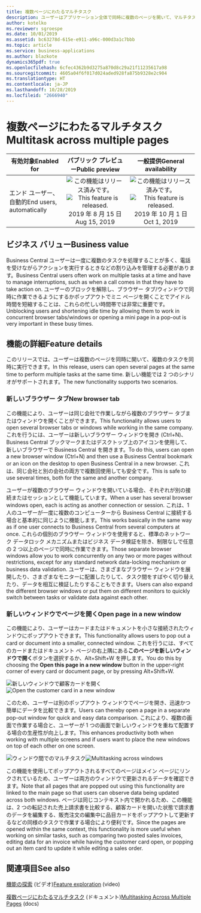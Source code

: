 ```yaml
---
title: 複数ページにわたるマルチタスク
description: ユーザーはアプリケーション全体で同時に複数のページを開いて、マルチタスク処理をサポートできます。
author: kotelko
ms.reviewer: sgroespe
ms.date: 10/01/2019
ms.assetid: bc63278d-615e-e911-a96c-000d3a1c7bbb
ms.topic: article
ms.service: business-applications
ms.author: blazkote
dynamics365pdf: true
ms.openlocfilehash: 6cfec4362b9d3275a870d8c29a21f11235617a98
ms.sourcegitcommit: 4605a04f6f017d024aded928fa875b9328e2c904
ms.translationtype: HT
ms.contentlocale: ja-JP
ms.lasthandoff: 10/28/2019
ms.locfileid: "2666940"
---
```

# <a name="multitask-across-multiple-pages"></a><span data-ttu-id="0b188-103">複数ページにわたるマルチタスク</span><span class="sxs-lookup"><span data-stu-id="0b188-103">Multitask across multiple pages</span></span>


| <span data-ttu-id="0b188-104">有効対象</span><span class="sxs-lookup"><span data-stu-id="0b188-104">Enabled for</span></span>    |  <span data-ttu-id="0b188-105">パブリック プレビュー</span><span class="sxs-lookup"><span data-stu-id="0b188-105">Public preview</span></span> | <span data-ttu-id="0b188-106">一般提供</span><span class="sxs-lookup"><span data-stu-id="0b188-106">General availability</span></span> | 
| ---------- | :----------: |:----------: |
|<span data-ttu-id="0b188-107">エンド ユーザー、自動的</span><span class="sxs-lookup"><span data-stu-id="0b188-107">End users, automatically</span></span>|<span data-ttu-id="0b188-108">![この機能はリリース済みです。](/dynamics365-release-plan/media/green-checkmark.png "この機能はリリース済みです。")</span><span class="sxs-lookup"><span data-stu-id="0b188-108">![This feature is released.](/dynamics365-release-plan/media/green-checkmark.png "This feature is released.")</span></span> <span data-ttu-id="0b188-109">2019 年 8 月 15 日</span><span class="sxs-lookup"><span data-stu-id="0b188-109">Aug 15, 2019</span></span>| <span data-ttu-id="0b188-110">![この機能はリリース済みです。](/dynamics365-release-plan/media/green-checkmark.png "この機能はリリース済みです。")</span><span class="sxs-lookup"><span data-stu-id="0b188-110">![This feature is released.](/dynamics365-release-plan/media/green-checkmark.png "This feature is released.")</span></span> <span data-ttu-id="0b188-111">2019 年 10 月 1 日</span><span class="sxs-lookup"><span data-stu-id="0b188-111">Oct 1, 2019</span></span>|


## <a name="business-value"></a><span data-ttu-id="0b188-112">ビジネス バリュー</span><span class="sxs-lookup"><span data-stu-id="0b188-112">Business value</span></span>
<!-- bv start -->
<span data-ttu-id="0b188-113">Business Central ユーザーは一度に複数のタスクを処理することが多く、電話を受けながらアクションを実行するときなどの割り込みを管理する必要があります。</span><span class="sxs-lookup"><span data-stu-id="0b188-113">Business Central users often work on multiple tasks at a time and have to manage interruptions, such as when a call comes in that they have to take action on.</span></span> <span data-ttu-id="0b188-114">ユーザーのブロックを解除し、ブラウザー タブ/ウィンドウで同時に作業できるようにするかポップアウトでミニ ページを開くことでアイドル時間を短縮することは、これらの忙しい時間帯では非常に重要です。</span><span class="sxs-lookup"><span data-stu-id="0b188-114">Unblocking users and shortening idle time by allowing them to work in concurrent browser tabs/windows or opening a mini page in a pop-out is very important in these busy times.</span></span>
<!-- bv end -->



## <a name="feature-details"></a><span data-ttu-id="0b188-115">機能の詳細</span><span class="sxs-lookup"><span data-stu-id="0b188-115">Feature details</span></span>
<!--feature detail start -->
<span data-ttu-id="0b188-116">このリリースでは、ユーザーは複数のページを同時に開いて、複数のタスクを同時に実行できます。</span><span class="sxs-lookup"><span data-stu-id="0b188-116">In this release, users can open several pages at the same time to perform multiple tasks at the same time.</span></span> <span data-ttu-id="0b188-117">新しい機能では 2 つのシナリオがサポートされます。</span><span class="sxs-lookup"><span data-stu-id="0b188-117">The new functionality supports two scenarios.</span></span>

### <a name="new-browser-tab"></a><span data-ttu-id="0b188-118">新しいブラウザー タブ</span><span class="sxs-lookup"><span data-stu-id="0b188-118">New browser tab</span></span>
<span data-ttu-id="0b188-119">この機能により、ユーザーは同じ会社で作業しながら複数のブラウザー タブまたはウィンドウを開くことができます。</span><span class="sxs-lookup"><span data-stu-id="0b188-119">This functionality allows users to open several browser tabs or windows while working in the same company.</span></span> <span data-ttu-id="0b188-120">これを行うには、ユーザーは新しいブラウザー ウィンドウを開き (Ctrl+N)、Business Central ブックマークまたはデスクトップ上のアイコンを使用して、新しいブラウザーで Business Central を開きます。</span><span class="sxs-lookup"><span data-stu-id="0b188-120">To do this, users can open a new browser window (Ctrl+N) and then use a Business Central bookmark or an icon on the desktop to open Business Central in a new browser.</span></span> <span data-ttu-id="0b188-121">これは、同じ会社と別の会社の両方で複数回使用しても安全です。</span><span class="sxs-lookup"><span data-stu-id="0b188-121">This is safe to use several times, both for the same and another company.</span></span> 

<span data-ttu-id="0b188-122">ユーザーが複数のブラウザー ウィンドウを開いている場合、それぞれが別の接続またはセッションとして機能しています。</span><span class="sxs-lookup"><span data-stu-id="0b188-122">When a user has several browser windows open, each is acting as another connection or session.</span></span> <span data-ttu-id="0b188-123">これは、1 人のユーザーが一度に複数のコンピューターから Business Central に接続する場合と基本的に同じように機能します。</span><span class="sxs-lookup"><span data-stu-id="0b188-123">This works basically in the same way as if one user connects to Business Central from several computers at once.</span></span> <span data-ttu-id="0b188-124">これらの個別のブラウザー ウィンドウを使用すると、標準のネットワーク データロック メカニズムまたはビジネス データ検証を除き、制限なしで任意の 2 つ以上のページで同時に作業できます。</span><span class="sxs-lookup"><span data-stu-id="0b188-124">Those separate browser windows allow you to work concurrently on any two or more pages without restrictions, except for any standard network data-locking mechanism or business data validation.</span></span> <span data-ttu-id="0b188-125">ユーザーは、さまざまなブラウザー ウィンドウを展開したり、さまざまなモニターに配置したりして、タスク間をすばやく切り替えたり、データを相互に検証したりすることもできます。</span><span class="sxs-lookup"><span data-stu-id="0b188-125">Users can also expand the different browser windows or put them on different monitors to quickly switch between tasks or validate data against each other.</span></span>

### <a name="open-page-in-a-new-window"></a><span data-ttu-id="0b188-126">新しいウィンドウでページを開く</span><span class="sxs-lookup"><span data-stu-id="0b188-126">Open page in a new window</span></span>
<span data-ttu-id="0b188-127">この機能により、ユーザーはカードまたはドキュメントを小さな接続されたウィンドウにポップアウトできます。</span><span class="sxs-lookup"><span data-stu-id="0b188-127">This functionality allows users to pop out a card or document into a smaller, connected window.</span></span> <span data-ttu-id="0b188-128">これを行うには、すべてのカードまたはドキュメント ページの右上隅にある**このページを新しいウィンドウで開く**ボタンを選択するか、Alt+Shift+W を押します。</span><span class="sxs-lookup"><span data-stu-id="0b188-128">You do this by choosing the **Open this page in a new window** button in the upper-right corner of every card or document page, or by pressing Alt+Shift+W.</span></span>

<span data-ttu-id="0b188-129">![新しいウィンドウで顧客カードを開く](media/new-window.png "新しいウィンドウで顧客カードを開く")</span><span class="sxs-lookup"><span data-stu-id="0b188-129">![Open the customer card in a new window](media/new-window.png "Open the customer card in a new window")</span></span>

<span data-ttu-id="0b188-130">このため、ユーザーは別のポップアウト ウィンドウでページを開き、迅速かつ簡単にデータを比較できます。</span><span class="sxs-lookup"><span data-stu-id="0b188-130">Users can thereby open a page in a separate pop-out window for quick and easy data comparison.</span></span> <span data-ttu-id="0b188-131">これにより、複数の画面で作業する場合と、ユーザーが 1 つの画面で新しいウィンドウを重ねて配置する場合の生産性が向上します。</span><span class="sxs-lookup"><span data-stu-id="0b188-131">This enhances productivity both when working with multiple screens and if users want to place the new windows on top of each other on one screen.</span></span>

<span data-ttu-id="0b188-132">![ウィンドウ間でのマルチタスク](media/multitasking.png "ウィンドウ間でのマルチタスク")</span><span class="sxs-lookup"><span data-stu-id="0b188-132">![Multitasking across windows](media/multitasking.png "Multitasking across windows")</span></span>

<span data-ttu-id="0b188-133">この機能を使用してポップアウトされるすべてのページはメイン ページにリンクされているため、ユーザーは両方のウィンドウで更新されるデータを確認できます。</span><span class="sxs-lookup"><span data-stu-id="0b188-133">Note that all pages that are popped out using this functionality are linked to the main page so that users can observe data being updated across both windows.</span></span> <span data-ttu-id="0b188-134">ページは同じコンテキスト内で開かれるため、この機能は、2 つの転記された売上請求書を比較する、顧客カードを開いた状態で請求書のデータを編集する、販売注文の編集中に品目カードをポップアウトして更新するなどの同様のタスクで作業する場合により便利です。</span><span class="sxs-lookup"><span data-stu-id="0b188-134">Since the pages are opened within the same context, this functionality is more useful when working on similar tasks, such as comparing two posted sales invoices, editing data for an invoice while having the customer card open, or popping out an item card to update it while editing a sales order.</span></span>

<!--feature detail end -->










## <a name="see-also"></a><span data-ttu-id="0b188-135">関連項目</span><span class="sxs-lookup"><span data-stu-id="0b188-135">See also</span></span>
<span data-ttu-id="0b188-136">[機能の探索](https://aka.ms/ROGBC19RW2ROV10) (ビデオ)</span><span class="sxs-lookup"><span data-stu-id="0b188-136">[Feature exploration](https://aka.ms/ROGBC19RW2ROV10) (video)</span></span>

<span data-ttu-id="0b188-137">[複数ページにわたるマルチタスク](https://docs.microsoft.com/dynamics365/business-central/ui-enter-data#multitasking-across-multiple-pages) (ドキュメント)</span><span class="sxs-lookup"><span data-stu-id="0b188-137">[Multitasking Across Multiple Pages](https://docs.microsoft.com/dynamics365/business-central/ui-enter-data#multitasking-across-multiple-pages) (docs)</span></span>
